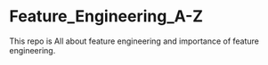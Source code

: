 # Feature_Engineering_A-Z
This repo is All about feature engineering and importance of feature engineering.
